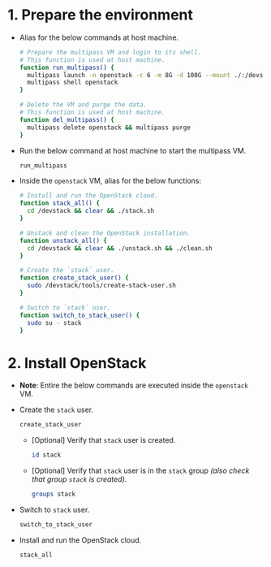 # 1. Prepare the environment

- Alias for the below commands at host machine.

  ```bash
  # Prepare the multipass VM and login to its shell.
  # This function is used at host machine.
  function run_multipass() {
    multipass launch -n openstack -c 6 -m 8G -d 100G --mount ./:/devstack 20.04 && \
    multipass shell openstack
  }

  # Delete the VM and purge the data.
  # This function is used at host machine.
  function del_multipass() {
    multipass delete openstack && multipass purge
  }
  ```

- Run the below command at host machine to start the multipass VM.
  ```bash
  run_multipass
  ```
- Inside the `openstack` VM, alias for the below functions:

  ```bash
  # Install and run the OpenStack cloud.
  function stack_all() {
    cd /devstack && clear && ./stack.sh
  }

  # Unstack and clean the OpenStack installation.
  function unstack_all() {
    cd /devstack && clear && ./unstack.sh && ./clean.sh
  }

  # Create the `stack` user.
  function create_stack_user() {
    sudo /devstack/tools/create-stack-user.sh
  }

  # Switch to `stack` user.
  function switch_to_stack_user() {
    sudo su - stack
  }
  ```

# 2. Install OpenStack

- **Note**: Entire the below commands are executed inside the `openstack` VM.
- Create the `stack` user.

  ```bash
  create_stack_user
  ```

  - [Optional] Verify that `stack` user is created.
    ```bash
    id stack
    ```
  - [Optional] Verify that `stack` user is in the `stack` group _(also check that group `stack` is created)_.
    ```bash
    groups stack
    ```

- Switch to `stack` user.
  ```bash
  switch_to_stack_user
  ```
- Install and run the OpenStack cloud.
  ```bash
  stack_all
  ```
